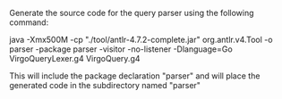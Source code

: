Generate the source code for the query parser using the following command:

java -Xmx500M -cp "./tool/antlr-4.7.2-complete.jar" org.antlr.v4.Tool -o parser -package parser -visitor -no-listener   -Dlanguage=Go VirgoQueryLexer.g4 VirgoQuery.g4


This will include the package declaration "parser" and will place the generated code in the subdirectory named "parser" 
